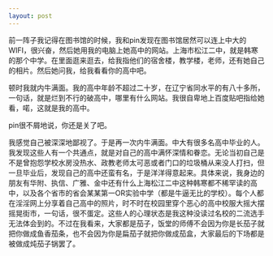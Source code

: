 ```yaml
---
layout: post
---
```

前一阵子我记得在图书馆的时候，我和pin发现在图书馆居然可以连上中大的WIFI，很兴奋，然后她用我的电脑上她高中的网站。上海市松江二中，就是韩寒的那个中学。在里面逛来逛去，给我指他们的宿舍楼，教学楼，老师，还有她自己的相片。然后她问我，给我看看你的高中吧。

顿时我就内牛满面。我的高中年龄不超过二十岁，在辽宁省同水平的有八十多所，一句话，就是烂到不行的破高中，哪里有什么网站。我很自卑地上百度贴吧指给她看，喏，这就是我的高中。

pin很不屑地说，你还是关了吧。

我感觉自己被深深地鄙视了。于是再一次内牛满面。中大有很多名高中毕业的人。我发现这些人有一个共通点，就是对自己的高中满怀深情和眷恋。无论当初自己是不是曾抱怨学校水房没热水、政教老师太可恶或者门口的垃圾桶从来没人打扫，但一旦毕业后，发现自己的高中还蛮有名，于是洋洋得意起来。具体来说，我身边的朋友有华附、执信、广雅、金中还有什么上海松江二中这种韩寒都不稀罕读的高中，以及各个省市的省会某某第一OR实验中学（都是牛逼无比的学校）。每个人都在淫淫网上分享着自己高中的照片，时不时在校园里穿个恶心的高中校服大摇大摆摇晃街市，一句话，很不蛋定。这些人的心理状态是我这种没读过名校的二流选手无法体会到的。不过在我看来，大家都是茄子，饭堂的师傅不会因为你是长茄子就把你做成鱼香茄条，也不会因为你是扁茄子就把你做成茄盒，大家最后的下场都是被做成炖茄子锅罢了。
